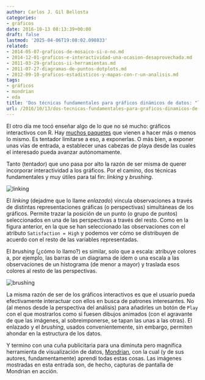 ```yaml
---
author: Carlos J. Gil Bellosta
categories:
- gráficos
date: 2016-10-13 08:13:39+00:00
draft: false
lastmod: '2025-04-06T19:08:02.098833'
related:
- 2014-05-07-graficos-de-mosaico-si-o-no.md
- 2014-12-01-graficos-e-interactividad-una-ocasion-desaprovechada.md
- 2011-03-29-graficos-ii-herramientas.md
- 2011-07-27-diagramas-de-puntos-dotplots.md
- 2012-09-10-graficos-estadisticos-y-mapas-con-r-un-analisis.md
tags:
- gráficos
- mondrian
- eda
title: 'Dos técnicas fundamentales para gráficos dinámicos de datos: "linking" y "brushing"'
url: /2016/10/13/dos-tecnicas-fundamentales-para-graficos-dinamicos-de-datos-linking-y-brushing/
---
```


El otro día me tocó enseñar algo de lo que no sé mucho: gráficos interactivos con R. Hay [muchos paquetes](https://www.datanalytics.com/2016/04/27/graficos-interactivos-con-r-un-resumen/) que vienen a hacer más o menos lo mismo. Es tentador limitarse a eso, a exponerlas. O más bien, a exponer unas vías de entrada, a establecer unas cabezas de playa desde las cuales el interesado pueda avanzar autónomamente.

Tanto (tentador) que uno pasa por alto la razón de ser misma de querer incorporar interactividad a los gráficos. Por el camino, dos técnicas fundamentales y muy útiles para tal fin: _linking_ y _brushing_.

![linking](/wp-uploads/2016/10/linking.png#center)

El _linking_ (dejadme que lo llame _enlazado_) vincula observaciones a través de distintas representaciones gráficas (o perspectivas) simultáneas de los gráficos. Permite trazar la posición de un punto (o grupo de puntos) seleccionados en una de las perspectivas a través del resto. Como en la figura anterior, en la que se han seleccionado las observaciones con el atributo `Satisfaction = High` y podemos ver cómo se distribuyen de acuerdo con el resto de las variables representadas.

El _brushing_ (¿cómo lo llamo?) es similar, solo que a escala: atribuye colores a, por ejemplo, las barras de un diagrama de ídem o una escala a las observaciones de un histograma (de menor a mayor) y traslada esos colores al resto de las perspectivas.

![brushing](/wp-uploads/2016/10/brushing.png#center)

La misma razón de ser de los gráficos interactivos es que el usuario pueda efectivamente interactuar con ellos en busca de patrones interesantes. No (al menos desde la perspectiva del análisis) para añadirles un botón de `Play` con el que mostrarlos como si fuesen dibujos animados (con el agravante de que las imágenes, al sobreimponerse, se tapan las unas a las otras). El enlazado y el _brushing_, usados convenientemente, sin embargo, permiten ahondar en la estructura de los datos.

Y termino con una cuña publicitaria para una diminuta pero magnífica herramienta de visualización de datos, [Mondrian](http://www.theusrus.de/Mondrian/), con la cual (y de sus autores, fundamentamente) aprendí todas estas cosas. Las imágenes mostradas en esta entrada son, de hecho, capturas de pantalla de Mondrian en acción.